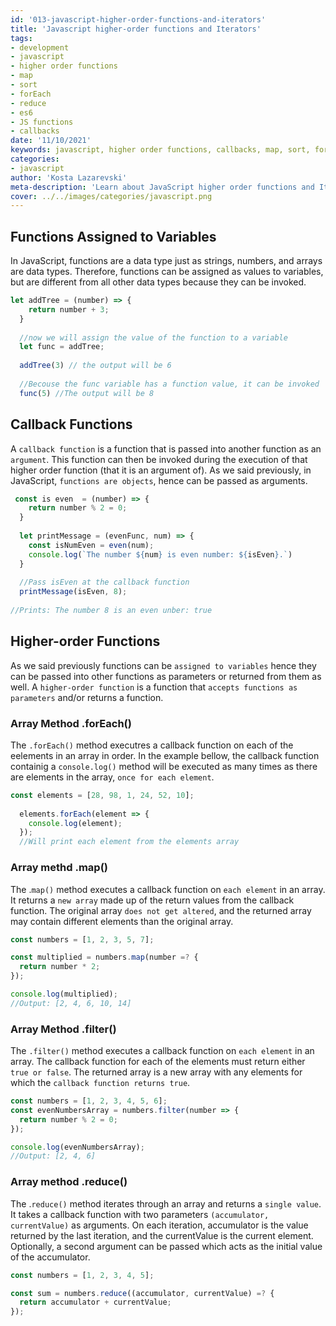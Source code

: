 ```yaml
---
id: '013-javascript-higher-order-functions-and-iterators'
title: 'Javascript higher-order functions and Iterators'
tags:
- development
- javascript
- higher order functions
- map
- sort
- forEach
- reduce
- es6
- JS functions
- callbacks
date: '11/10/2021'
keywords: javascript, higher order functions, callbacks, map, sort, forEach, reduce
categories:
- javascript
author: 'Kosta Lazarevski'
meta-description: 'Learn about JavaScript higher order functions and Iterators'
cover: ../../images/categories/javascript.png
---
```


## Functions Assigned to Variables

In JavaScript, functions are a data type just as strings, numbers, and arrays are data types. Therefore, functions can be assigned as values to variables, but are different from all other data types because they can be invoked.

```js
let addTree = (number) => {
    return number + 3;
  }
  
  //now we will assign the value of the function to a variable
  let func = addTree;
  
  addTree(3) // the output will be 6
  
  //Becouse the func variable has a function value, it can be invoked
  func(5) //The output will be 8
```

## Callback Functions

A `callback function` is a function that is passed into another function as an `argument`. This function can then be invoked during the execution of that higher order function (that it is an argument of). As we said previously, in JavaScript, `functions are objects`, hence can be passed as arguments.

```js
 const is even  = (number) => {
    return number % 2 = 0;
  }
  
  let printMessage = (evenFunc, num) => {
    const isNumEven = even(num);
    console.log(`The number ${num} is even number: ${isEven}.`)
  }
  
  //Pass isEven at the callback function
  printMessage(isEven, 8);
  
//Prints: The number 8 is an even unber: true
```

## Higher-order Functions

As we said previously functions can be `assigned to variables` hence they can be passed into other functions as parameters or returned from them as well. A `higher-order function` is a function that `accepts functions as parameters` and/or returns a function.

### Array Method .forEach()

The `.forEach()` method executres a callback function on each of the eelements in an array in order. In the example bellow, the callback function containig a `console.log()` method
will be executed as many times as there are elements in the array, `once for each element`.

```js
const elements = [28, 98, 1, 24, 52, 10];
  
  elements.forEach(element => {
    console.log(element);
  });
  //Will print each element from the elements array
  ```
  
### Array methd .map()
The .`map()` method executes a callback function on `each element` in an array. It returns a `new array` made up of the return values from the callback function. The original array `does not get altered`, and the returned array may contain different elements than the original array.

```js
const numbers = [1, 2, 3, 5, 7];

const multiplied = numbers.map(number =? {
  return number * 2;
});

console.log(multiplied);
//Output: [2, 4, 6, 10, 14]
```

### Array Method .filter()
The `.filter()` method executes a callback function on `each element` in an array. The callback function for each of the elements must return either `true or false`. The returned array is a new array with any elements for which the `callback function returns true`.

```js
const numbers = [1, 2, 3, 4, 5, 6];
const evenNumbersArray = numbers.filter(number => {
  return number % 2 = 0;
});

console.log(evenNumbersArray);
//Output: [2, 4, 6]
```


### Array method .reduce()
The .`reduce()` method iterates through an array and returns a `single value`. It takes a callback function with two parameters `(accumulator, currentValue)` as arguments. On each iteration, accumulator is the value returned by the last iteration, and the currentValue is the current element. Optionally, a second argument can be passed which acts as the initial value of the accumulator.

```js
const numbers = [1, 2, 3, 4, 5];

const sum = numbers.reduce((accumulator, currentValue) =? {
  return accumulator + currentValue;
});
```
